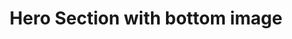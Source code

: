 ---
title: Hero Section with bottom image
category: Marketing
paid: true
isActive: true
ltr: {"vue":{"vueTail":[],"vueCss":[]},"preview":"function App() {\n  return /*#__PURE__*/React.createElement(\"section\", null, /*#__PURE__*/React.createElement(\"div\", {\n    className: \"max-w-screen-xl mx-auto px-4 py-28 gap-12 text-gray-600 md:px-8\"\n  }, /*#__PURE__*/React.createElement(\"div\", {\n    className: \"space-y-5 max-w-4xl mx-auto text-center\"\n  }, /*#__PURE__*/React.createElement(\"h1\", {\n    className: \"text-sm text-indigo-600 font-medium\"\n  }, \"Build products for everyone\"), /*#__PURE__*/React.createElement(\"h2\", {\n    className: \"text-4xl text-gray-800 font-extrabold mx-auto md:text-5xl\"\n  }, \"Design your projects faster with  \", /*#__PURE__*/React.createElement(\"span\", {\n    className: \"text-transparent bg-clip-text bg-gradient-to-r from-[#4F46E5] to-[#E114E5]\"\n  }, \"the largest figma UI kit\")), /*#__PURE__*/React.createElement(\"p\", {\n    className: \"max-w-2xl mx-auto\"\n  }, \"Sed ut perspiciatis unde omnis iste natus voluptatem accusantium doloremque laudantium, totam rem aperiam, eaque ipsa quae.\"), /*#__PURE__*/React.createElement(\"div\", {\n    className: \"items-center justify-center gap-x-3 space-y-3 sm:flex sm:space-y-0\"\n  }, /*#__PURE__*/React.createElement(\"a\", {\n    href: \"javascript:void(0)\",\n    className: \"block py-2 px-4 text-white font-medium bg-indigo-600 duration-150 hover:bg-indigo-500 active:bg-indigo-700 rounded-lg shadow-lg hover:shadow-none\"\n  }, \"Browse courses\"), /*#__PURE__*/React.createElement(\"a\", {\n    href: \"javascript:void(0)\",\n    className: \"block py-2 px-4 text-gray-700 hover:text-gray-500 font-medium duration-150 active:bg-gray-100 border rounded-lg\"\n  }, \"Get access\"))), /*#__PURE__*/React.createElement(\"div\", {\n    className: \"mt-14\"\n  }, /*#__PURE__*/React.createElement(\"img\", {\n    src: \"https://res.cloudinary.com/floatui/image/upload/v1670150563/desktop_dte2ar.png\",\n    className: \"w-full shadow-lg rounded-lg border\",\n    alt: \"\"\n  }))));\n}","react":{"jsxCss":[],"jsxTail":[{"code":"export default () => {\n    return (\n        <section>\n            <div className=\"max-w-screen-xl mx-auto px-4 py-28 gap-12 text-gray-600 md:px-8\">\n                <div className=\"space-y-5 max-w-4xl mx-auto text-center\">\n                    <h1 className=\"text-sm text-indigo-600 font-medium\">\n                        Build products for everyone\n                    </h1>\n                    <h2 className=\"text-4xl text-gray-800 font-extrabold mx-auto md:text-5xl\">\n                        Design your projects faster with  <span className=\"text-transparent bg-clip-text bg-gradient-to-r from-[#4F46E5] to-[#E114E5]\">the largest figma UI kit</span>\n                    </h2>\n                    <p className=\"max-w-2xl mx-auto\">\n                        Sed ut perspiciatis unde omnis iste natus voluptatem accusantium doloremque laudantium, totam rem aperiam, eaque ipsa quae.\n                    </p>\n                    <div className=\"items-center justify-center gap-x-3 space-y-3 sm:flex sm:space-y-0\">\n                        <a href=\"javascript:void(0)\" className=\"block py-2 px-4 text-white font-medium bg-indigo-600 duration-150 hover:bg-indigo-500 active:bg-indigo-700 rounded-lg shadow-lg hover:shadow-none\">\n                            Browse courses\n                        </a>\n                        <a href=\"javascript:void(0)\" className=\"block py-2 px-4 text-gray-700 hover:text-gray-500 font-medium duration-150 active:bg-gray-100 border rounded-lg\">\n                            Get access\n                        </a>\n                    </div>\n                </div>\n                <div className=\"mt-14\">\n                    <img src=\"https://res.cloudinary.com/floatui/image/upload/v1670150563/desktop_dte2ar.png\" className=\"w-full shadow-lg rounded-lg border\" alt=\"\" />\n                </div>\n            </div>\n        </section>\n    )\n}","label":"App.jsx"}]}}
rtl: {"preview":"function App() {\n  return /*#__PURE__*/React.createElement(\"section\", null, /*#__PURE__*/React.createElement(\"div\", {\n    className: \"max-w-screen-xl mx-auto px-4 py-28 gap-12 text-gray-600 md:px-8\"\n  }, /*#__PURE__*/React.createElement(\"div\", {\n    className: \"space-y-5 max-w-4xl mx-auto text-center\"\n  }, /*#__PURE__*/React.createElement(\"h1\", {\n    className: \"text-sm text-indigo-600 font-medium\"\n  }, \"\\u0628\\u0646\\u0627\\u0621 \\u0645\\u0646\\u062A\\u062C\\u0627\\u062A \\u0644\\u0644\\u062C\\u0645\\u064A\\u0639\"), /*#__PURE__*/React.createElement(\"h2\", {\n    className: \"text-4xl text-gray-800 font-extrabold mx-auto md:text-5xl\"\n  }, \"\\u0635\\u0645\\u0645 \\u0645\\u0634\\u0627\\u0631\\u064A\\u0639\\u0643 \\u0628\\u0634\\u0643\\u0644 \\u0623\\u0633\\u0631\\u0639 \\u0645\\u0639  \", /*#__PURE__*/React.createElement(\"span\", {\n    className: \"text-transparent bg-clip-text bg-gradient-to-r from-[#4F46E5] to-[#E114E5]\"\n  }, \"\\u0623\\u0643\\u0628\\u0631 \\u0645\\u062C\\u0645\\u0648\\u0639\\u0629 \\u0648\\u0627\\u062C\\u0647\\u0629 \\u0627\\u0644\\u0645\\u0633\\u062A\\u062E\\u062F\\u0645 \\u0645\\u0646 Figma\")), /*#__PURE__*/React.createElement(\"p\", {\n    className: \"max-w-2xl mx-auto\"\n  }, \"\\u0648\\u0644\\u0643\\u0646 \\u0644\\u0643\\u064A \\u062A\\u0631\\u0649 \\u0645\\u0646 \\u0623\\u064A\\u0646 \\u064A\\u0648\\u0644\\u062F \\u0643\\u0644 \\u0647\\u0630\\u0627 \\u0645\\u0645\\u0646 \\u064A\\u062A\\u0647\\u0645\\u0648\\u0646 \\u0627\\u0644\\u0644\\u0630\\u0629 \\u0648\\u0627\\u0644\\u062D\\u0645\\u062F \\u0628\\u0627\\u0644\\u0623\\u0644\\u0645 \\u060C \\u0633\\u0623\\u0641\\u062A\\u062D \\u0627\\u0644\\u0623\\u0645\\u0631 \\u0628\\u0631\\u0645\\u062A\\u0647 \\u060C \\u0648\\u0647\\u0630\\u0647 \\u0627\\u0644\\u0623\\u0634\\u064A\\u0627\\u0621 \\u0628\\u0627\\u0644\\u0630\\u0627\\u062A.\"), /*#__PURE__*/React.createElement(\"div\", {\n    className: \"items-center justify-center gap-x-3 space-y-3 sm:flex sm:space-y-0\"\n  }, /*#__PURE__*/React.createElement(\"a\", {\n    href: \"javascript:void(0)\",\n    className: \"block py-2 px-4 text-white font-medium bg-indigo-600 duration-150 hover:bg-indigo-500 active:bg-indigo-700 rounded-lg shadow-lg hover:shadow-none\"\n  }, \"\\u062A\\u0635\\u0641\\u062D \\u0627\\u0644\\u062F\\u0648\\u0631\\u0627\\u062A\"), /*#__PURE__*/React.createElement(\"a\", {\n    href: \"javascript:void(0)\",\n    className: \"block py-2 px-4 text-gray-700 hover:text-gray-500 font-medium duration-150 active:bg-gray-100 border rounded-lg\"\n  }, \"\\u0625\\u0645\\u0643\\u0627\\u0646\\u064A\\u0629 \\u0627\\u0644\\u0648\\u0635\\u0648\\u0644\"))), /*#__PURE__*/React.createElement(\"div\", {\n    className: \"mt-14\"\n  }, /*#__PURE__*/React.createElement(\"img\", {\n    src: \"https://res.cloudinary.com/floatui/image/upload/v1670150563/desktop_dte2ar.png\",\n    className: \"w-full shadow-lg rounded-lg border\",\n    alt: \"\"\n  }))));\n}","vue":{"vueTail":[],"vueCss":[]},"react":{"jsxCss":[],"jsxTail":[{"code":"export default () => {\n    return (\n        <section>\n            <div className=\"max-w-screen-xl mx-auto px-4 py-28 gap-12 text-gray-600 md:px-8\">\n                <div className=\"space-y-5 max-w-4xl mx-auto text-center\">\n                    <h1 className=\"text-sm text-indigo-600 font-medium\">\n                        بناء منتجات للجميع\n                    </h1>\n                    <h2 className=\"text-4xl text-gray-800 font-extrabold mx-auto md:text-5xl\">\n                        صمم مشاريعك بشكل أسرع مع  <span className=\"text-transparent bg-clip-text bg-gradient-to-r from-[#4F46E5] to-[#E114E5]\">أكبر مجموعة واجهة المستخدم من Figma</span>\n                    </h2>\n                    <p className=\"max-w-2xl mx-auto\">\n                        ولكن لكي ترى من أين يولد كل هذا ممن يتهمون اللذة والحمد بالألم ، سأفتح الأمر برمته ، وهذه الأشياء بالذات.\n                    </p>\n                    <div className=\"items-center justify-center gap-x-3 space-y-3 sm:flex sm:space-y-0\">\n                        <a href=\"javascript:void(0)\" className=\"block py-2 px-4 text-white font-medium bg-indigo-600 duration-150 hover:bg-indigo-500 active:bg-indigo-700 rounded-lg shadow-lg hover:shadow-none\">\n                            تصفح الدورات\n                        </a>\n                        <a href=\"javascript:void(0)\" className=\"block py-2 px-4 text-gray-700 hover:text-gray-500 font-medium duration-150 active:bg-gray-100 border rounded-lg\">\n                            إمكانية الوصول\n                        </a>\n                    </div>\n                </div>\n                <div className=\"mt-14\">\n                    <img src=\"https://res.cloudinary.com/floatui/image/upload/v1670150563/desktop_dte2ar.png\" className=\"w-full shadow-lg rounded-lg border\" alt=\"\" />\n                </div>\n            </div>\n        </section>\n    )\n}","label":"App.jsx"}]}}
slug: /heroes
id: 710053f8-34ec-41cd-8ce0-e5fdc83c631d
created_at: 1670150011753
---
